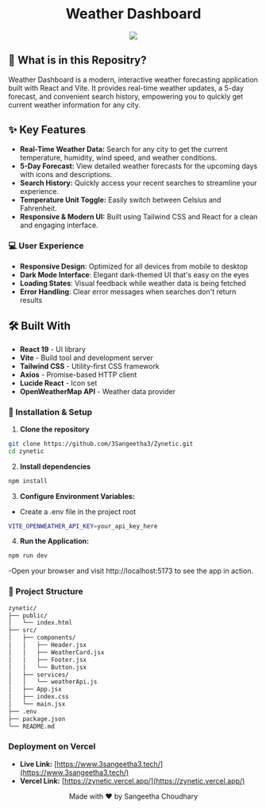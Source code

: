 <h1 align="center"> Weather Dashboard </h1>

<p align="center">
  <a href="https://skillicons.dev">
    <img src="https://skillicons.dev/icons?i=react,vite,tailwind" />
  </a>
</p>

## 📝 What is in this Repositry?

Weather Dashboard is a modern, interactive weather forecasting application built with React and Vite. It provides real-time weather updates, a 5-day forecast, and convenient search history, empowering you to quickly get current weather information for any city.

## ✨ Key Features

- **Real-Time Weather Data:** Search for any city to get the current temperature, humidity, wind speed, and weather conditions.
- **5-Day Forecast:** View detailed weather forecasts for the upcoming days with icons and descriptions.
- **Search History:** Quickly access your recent searches to streamline your experience.
- **Temperature Unit Toggle:** Easily switch between Celsius and Fahrenheit.
- **Responsive & Modern UI:** Built using Tailwind CSS and React for a clean and engaging interface.

### 💻 User Experience

- **Responsive Design**: Optimized for all devices from mobile to desktop
- **Dark Mode Interface**: Elegant dark-themed UI that's easy on the eyes
- **Loading States**: Visual feedback while weather data is being fetched
- **Error Handling**: Clear error messages when searches don't return results


## 🛠️ Built With

- **React 19** - UI library
- **Vite** - Build tool and development server
- **Tailwind CSS** - Utility-first CSS framework
- **Axios** - Promise-based HTTP client
- **Lucide React** - Icon set
- **OpenWeatherMap API** - Weather data provider



### 🔧 Installation & Setup

1. **Clone the repository**
```bash
git clone https://github.com/3Sangeetha3/Zynetic.git
cd zynetic
```
2. **Install dependencies**
```bash
npm install
```
3. **Configure Environment Variables:**
- Create a .env file in the project root
```bash
VITE_OPENWEATHER_API_KEY=your_api_key_here
```
4. **Run the Application:**
```bash
npm run dev
```
-Open your browser and visit http://localhost:5173 to see the app in action.


### 📂 Project Structure
```bash
zynetic/
├── public/
│   └── index.html
├── src/
│   ├── components/
│   │   ├── Header.jsx
│   │   ├── WeatherCard.jsx
│   │   ├── Footer.jsx
│   │   └── Button.jsx
│   ├── services/
│   │   └── weatherApi.js
│   ├── App.jsx
│   ├── index.css
│   └── main.jsx
├── .env
├── package.json
└── README.md
```
### Deployment on Vercel

- **Live Link:** [https://www.3sangeetha3.tech/](https://www.3sangeetha3.tech/)
- **Vercel Link:** [https://zynetic.vercel.app/](https://zynetic.vercel.app/)


<p align="center"> Made with ❤️ by Sangeetha Choudhary </p>
